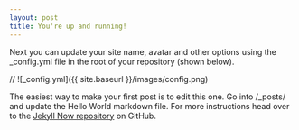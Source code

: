 ```yaml
---
layout: post
title: You're up and running!
---
```


Next you can update your site name, avatar and other options using the _config.yml file in the root of your repository (shown below).

//  ![_config.yml]({{ site.baseurl }}/images/config.png)

The easiest way to make your first post is to edit this one. Go into /_posts/ and update the Hello World markdown file. For more instructions head over to the [Jekyll Now repository](https://github.com/barryclark/jekyll-now) on GitHub.

